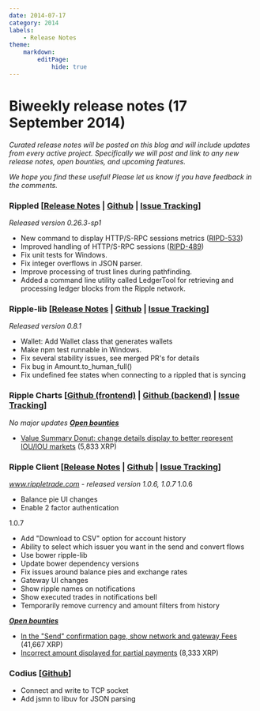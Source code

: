 ```yaml
---
date: 2014-07-17
category: 2014
labels:
    - Release Notes
theme:
    markdown:
        editPage:
            hide: true
---
```

# Biweekly release notes (17 September 2014)

*Curated release notes will be posted on this blog and will include updates from every active project. Specifically we will post and link to any new release notes, open bounties, and upcoming features.*

*We hope you find these useful! Please let us know if you have feedback in the comments.*

### **Rippled [[Release Notes](https://ripple.com/wiki/Category:Rippled_release_notes) | [Github](https://github.com/ripple/rippled) | [Issue Tracking](https://ripplelabs.atlassian.net/secure/RapidBoard.jspa?rapidView=25)]**

*Released version 0.26.3-sp1*

-   New command to display HTTP/S-RPC sessions metrics ([RIPD-533](https://ripplelabs.atlassian.net/browse/RIPD-533))
-   Improved handling of HTTP/S-RPC sessions ([RIPD-489](https://ripplelabs.atlassian.net/browse/RIPD-489))
-   Fix unit tests for Windows.
-   Fix integer overflows in JSON parser.
-   Improve processing of trust lines during pathfinding.
-   Added a command line utility called LedgerTool for retrieving and processing ledger blocks from the Ripple network.

### **Ripple-lib [[Release Notes](https://github.com/ripple/ripple-lib/releases) | [Github](https://github.com/ripple/ripple-lib) | [Issue Tracking](https://github.com/ripple/ripple-lib/issues)]**

*Released version 0.8.1*

-   Wallet: Add Wallet class that generates wallets
-   Make npm test runnable in Windows.
-   Fix several stability issues, see merged PR's for details
-   Fix bug in Amount.to\_human\_full()
-   Fix undefined fee states when connecting to a rippled that is syncing

### **Ripple Charts [[Github (frontend)](https://github.com/ripple/ripplecharts-frontend) | [Github (backend)](https://github.com/ripple/ripple-data-api) | [Issue Tracking](https://ripplelabs.atlassian.net/browse/RC/?selectedTab=com.atlassian.jira.jira-projects-plugin:summary-panel)]**

*No major updates* [***Open bounties***](https://www.bountysource.com/trackers/3954022-ripple-charts)

-   [Value Summary Donut: change details display to better represent IOU/IOU markets](https://www.bountysource.com/issues/3597514-value-summary-donut-change-details-display-to-better-represent-iou-iou-markets) (5,833 XRP)

### **Ripple Client [[Release Notes](https://ripple.com/wiki/Ripple_Trade_Release_Notes) | [Github](https://github.com/ripple/ripple-client) | [Issue Tracking](https://ripplelabs.atlassian.net/secure/RapidBoard.jspa?rapidView=2&view=planning&selectedIssue=RT-1990&quickFilter=38&epics=visible)]**

*www.rippletrade.com - released version 1.0.6, 1.0.7* 1.0.6

-   Balance pie UI changes
-   Enable 2 factor authentication

1.0.7

-   Add "Download to CSV" option for account history
-   Ability to select which issuer you want in the send and convert flows
-   Use bower ripple-lib
-   Update bower dependency versions
-   Fix issues around balance pies and exchange rates
-   Gateway UI changes
-   Show ripple names on notifications
-   Show executed trades in notifications bell
-   Temporarily remove currency and amount filters from history

**[*Open bounties*](https://www.bountysource.com/trackers/3604734-ripple-trade)**

-   [In the "Send" confirmation page, show network and gateway Fees](https://www.bountysource.com/issues/2842674-in-the-send-confirmation-page-show-network-and-gateway-fees) (41,667 XRP)
-   [Incorrect amount displayed for partial payments](https://www.bountysource.com/issues/2842476-incorrect-amount-displayed-for-partial-payments) (8,333 XRP)

### **Codius** **[[Github](https://github.com/codius)]**

-   Connect and write to TCP socket
-   Add jsmn to libuv for JSON parsing
